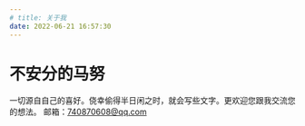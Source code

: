 ```yaml
---
# title: 关于我
date: 2022-06-21 16:57:30
---
```


# 不安分的马努

一切源自自己的喜好。侥幸偷得半日闲之时，就会写些文字。更欢迎您跟我交流您的想法。
邮箱：740870608@qq.com
